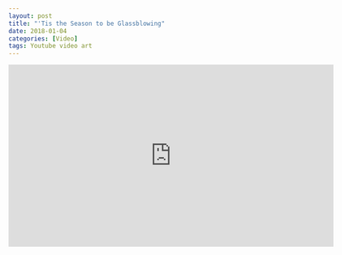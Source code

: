 ```yaml
---
layout: post
title: "'Tis the Season to be Glassblowing"
date: 2018-01-04
categories: [Video]
tags: Youtube video art
---
```


<div class="video-responsive">
 <iframe width="640" height="360" src="https://www.youtube.com/embed/g-KzNTSl7Vg?ecver=1" frameborder="0" gesture="media" allow="encrypted-media" allowfullscreen></iframe>
 </div>
